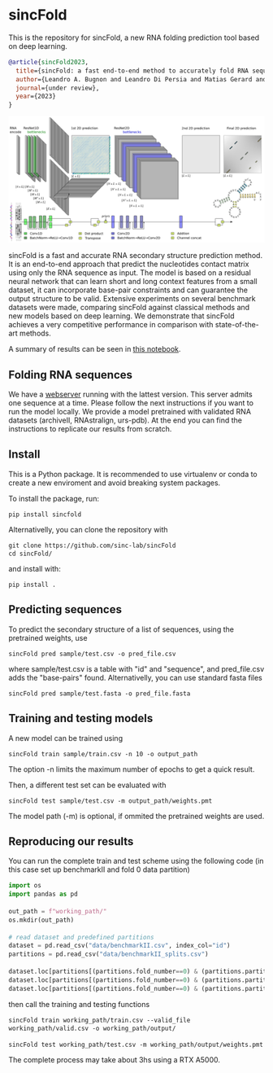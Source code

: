 # sincFold

This is the repository for sincFold, a new RNA folding prediction tool based on deep learning.

```bibtex
@article{sincFold2023,
  title={sincFold: a fast end-to-end method to accurately fold RNA sequences with deep learning},
  author={Leandro A. Bugnon and Leandro Di Persia and Matias Gerard and Jonathan Raad and Santiago Prochetto and Emilio Fenoy and  Georgina Stegmayer and Diego H. Milone},
  journal={under review},
  year={2023}
}
```
<p align="center">
<img src="abstract.png" alt="abstract">
</p>

sincFold is a fast and accurate RNA secondary structure prediction method. It is an end-to-end approach that predict the nucleotides contact matrix using only the RNA sequence as input. The model is based on a residual neural network that can learn short and long context features from a small dataset, it can incorporate base-pair constraints and can guarantee the output structure to be valid.  Extensive experiments on several benchmark datasets were made, comparing sincFold against classical methods and new models based on deep learning. We demonstrate that sincFold achieves a very competitive performance in comparison with state-of-the-art methods.

A summary of results can be seen in [this notebook](results/summary.ipynb).

## Folding RNA sequences

We have a [webserver](https://sinc.unl.edu.ar/web-demo/sincfold/) running with the lattest version. This server admits one sequence at a time. Please follow the next
instructions if you want to run the model locally. We provide a model pretrained with validated  RNA datasets (archiveII, RNAstralign, urs-pdb). At the end you can find the instructions to replicate our results from scratch.

## Install

This is a Python package. It is recommended to use virtualenv or conda to create a new enviroment and avoid breaking system packages.

To install the package, run:

    pip install sincfold

Alternativelly, you can clone the repository with

    git clone https://github.com/sinc-lab/sincFold
    cd sincFold/

and install with:

    pip install .

## Predicting sequences

To predict the secondary structure of a list of sequences, using the pretrained weights, use 
    
    sincFold pred sample/test.csv -o pred_file.csv

where sample/test.csv is a table with "id" and "sequence", and pred_file.csv adds the "base-pairs" found. Alternativelly, you can use standard fasta files

    sincFold pred sample/test.fasta -o pred_file.fasta

## Training and testing models

A new model can be trained using  
    
    sincFold train sample/train.csv -n 10 -o output_path

The option -n limits the maximum number of epochs to get a quick result. 

Then, a different test set can be evaluated with 

    sincFold test sample/test.csv -m output_path/weights.pmt

The model path (-m) is optional, if ommited the pretrained weights are used.

## Reproducing our results

You can run the complete train and test scheme using the following code (in this case set up benchmarkII and fold 0 data partition)

```python
import os 
import pandas as pd 

out_path = f"working_path/"
os.mkdir(out_path)

# read dataset and predefined partitions
dataset = pd.read_csv("data/benchmarkII.csv", index_col="id")
partitions = pd.read_csv("data/benchmarkII_splits.csv")

dataset.loc[partitions[(partitions.fold_number==0) & (partitions.partition=="train")].id].to_csv(out_path + "train.csv")
dataset.loc[partitions[(partitions.fold_number==0) & (partitions.partition=="valid")].id].to_csv(out_path + "valid.csv")
dataset.loc[partitions[(partitions.fold_number==0) & (partitions.partition=="test")].id].to_csv(out_path + "test.csv")
```

then call the training and testing functions


    sincFold train working_path/train.csv --valid_file working_path/valid.csv -o working_path/output/

    sincFold test working_path/test.csv -m working_path/output/weights.pmt

The complete process may take about 3hs using a RTX A5000.